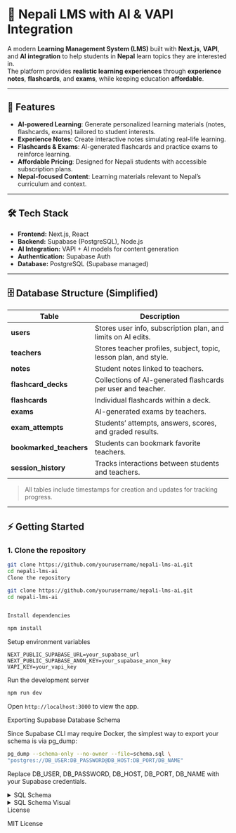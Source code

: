 # 🌟 Nepali LMS with AI & VAPI Integration

A modern **Learning Management System (LMS)** built with **Next.js**, **VAPI**, and **AI integration** to help students in **Nepal** learn topics they are interested in.  
The platform provides **realistic learning experiences** through **experience notes**, **flashcards**, and **exams**, while keeping education **affordable**.

---

## 🚀 Features

- **AI-powered Learning**: Generate personalized learning materials (notes, flashcards, exams) tailored to student interests.  
- **Experience Notes**: Create interactive notes simulating real-life learning.  
- **Flashcards & Exams**: AI-generated flashcards and practice exams to reinforce learning.  
- **Affordable Pricing**: Designed for Nepali students with accessible subscription plans.  
- **Nepal-focused Content**: Learning materials relevant to Nepal’s curriculum and context.  

---

## 🛠 Tech Stack

- **Frontend:** Next.js, React  
- **Backend:** Supabase (PostgreSQL), Node.js  
- **AI Integration:** VAPI + AI models for content generation  
- **Authentication:** Supabase Auth  
- **Database:** PostgreSQL (Supabase managed)  

---

## 🗄 Database Structure (Simplified)

| Table | Description |
|-------|-------------|
| **users** | Stores user info, subscription plan, and limits on AI edits. |
| **teachers** | Stores teacher profiles, subject, topic, lesson plan, and style. |
| **notes** | Student notes linked to teachers. |
| **flashcard_decks** | Collections of AI-generated flashcards per user and teacher. |
| **flashcards** | Individual flashcards within a deck. |
| **exams** | AI-generated exams by teachers. |
| **exam_attempts** | Students’ attempts, answers, scores, and graded results. |
| **bookmarked_teachers** | Students can bookmark favorite teachers. |
| **session_history** | Tracks interactions between students and teachers. |

> All tables include timestamps for creation and updates for tracking progress.

---

## ⚡ Getting Started

### 1. Clone the repository

```bash
git clone https://github.com/yourusername/nepali-lms-ai.git
cd nepali-lms-ai
Clone the repository

git clone https://github.com/yourusername/nepali-lms-ai.git
cd nepali-lms-ai


Install dependencies

npm install

```
Setup environment variables

```.env
NEXT_PUBLIC_SUPABASE_URL=your_supabase_url
NEXT_PUBLIC_SUPABASE_ANON_KEY=your_supabase_anon_key
VAPI_KEY=your_vapi_key
```

Run the development server

```bash
npm run dev
```

Open `http://localhost:3000`
 to view the app.

Exporting Supabase Database Schema

Since Supabase CLI may require Docker, the simplest way to export your schema is via pg_dump:

```bash
pg_dump --schema-only --no-owner --file=schema.sql \
"postgres://DB_USER:DB_PASSWORD@DB_HOST:DB_PORT/DB_NAME"
```

Replace DB_USER, DB_PASSWORD, DB_HOST, DB_PORT, DB_NAME with your Supabase credentials.

<details> <summary>SQL Schema</summary>


```sql
-- ===============================================
-- Table: users
-- Stores information about students
-- ===============================================
CREATE TABLE public.users (
    id character varying NOT NULL,
    name character varying,
    email character varying NOT NULL UNIQUE,
    plan character varying DEFAULT 'free'::character varying,
    duration double precision DEFAULT 60,
    created_at timestamp with time zone DEFAULT CURRENT_TIMESTAMP,
    updated_at timestamp with time zone DEFAULT CURRENT_TIMESTAMP,
    avatar_url text,
    remaining_instances integer NOT NULL DEFAULT 3 CHECK (remaining_instances >= 0),
    remaining_chat_instances integer,
    no_of_exams_limit integer DEFAULT 5,
    flashcard_ai_edits_limit integer DEFAULT 10,
    notes_ai_edits_limit integer DEFAULT 10,
    CONSTRAINT users_pkey PRIMARY KEY (id)
);

-- ===============================================
-- Table: teachers
-- Stores information about teachers
-- ===============================================
CREATE TABLE public.teachers (
    id uuid NOT NULL DEFAULT gen_random_uuid(),
    created_at timestamp without time zone DEFAULT now(),
    name character varying,
    subject character varying,
    topic character varying,
    style character varying,
    voice character varying,
    duration bigint,
    author character varying,
    lesson_plan text,
    CONSTRAINT teachers_pkey PRIMARY KEY (id)
);

-- ===============================================
-- Table: bookmarked_teachers
-- Stores which teachers a user has bookmarked
-- ===============================================
CREATE TABLE public.bookmarked_teachers (
    user_id text NOT NULL,
    teacher_id uuid NOT NULL,
    created_at timestamp with time zone DEFAULT now(),
    CONSTRAINT bookmarked_teachers_pkey PRIMARY KEY (user_id, teacher_id),
    CONSTRAINT bookmarked_teachers_user_id_fkey FOREIGN KEY (user_id) REFERENCES public.users(id),
    CONSTRAINT bookmarked_teachers_teacher_id_fkey FOREIGN KEY (teacher_id) REFERENCES public.teachers(id)
);

-- ===============================================
-- Table: notes
-- Stores user notes linked to teachers
-- ===============================================
CREATE TABLE public.notes (
    id uuid NOT NULL DEFAULT gen_random_uuid(),
    user_id text NOT NULL,
    teacher_id uuid NOT NULL,
    content text,
    created_at timestamp with time zone DEFAULT now(),
    updated_at timestamp with time zone DEFAULT now(),
    CONSTRAINT notes_pkey PRIMARY KEY (id),
    CONSTRAINT notes_teacher_id_fkey FOREIGN KEY (teacher_id) REFERENCES public.teachers(id),
    CONSTRAINT notes_user_id_fkey FOREIGN KEY (user_id) REFERENCES public.users(id)
);

-- ===============================================
-- Table: flashcard_decks
-- Stores collections of flashcards per user
-- ===============================================
CREATE TABLE public.flashcard_decks (
    id uuid NOT NULL DEFAULT gen_random_uuid(),
    user_id text NOT NULL,
    teacher_id uuid NOT NULL,
    title text NOT NULL,
    created_at timestamp with time zone DEFAULT now(),
    updated_at timestamp with time zone DEFAULT now(),
    CONSTRAINT flashcard_decks_pkey PRIMARY KEY (id),
    CONSTRAINT flashcard_decks_teacher_id_fkey FOREIGN KEY (teacher_id) REFERENCES public.teachers(id),
    CONSTRAINT flashcard_decks_user_id_fkey FOREIGN KEY (user_id) REFERENCES public.users(id)
);

-- ===============================================
-- Table: flashcards
-- Stores individual flashcards within a deck
-- ===============================================
CREATE TABLE public.flashcards (
    id uuid NOT NULL DEFAULT gen_random_uuid(),
    deck_id uuid NOT NULL,
    front_content text NOT NULL,
    back_content text NOT NULL,
    created_at timestamp with time zone DEFAULT now(),
    updated_at timestamp with time zone DEFAULT now(),
    CONSTRAINT flashcards_pkey PRIMARY KEY (id),
    CONSTRAINT flashcards_deck_id_fkey FOREIGN KEY (deck_id) REFERENCES public.flashcard_decks(id)
);

-- ===============================================
-- Table: exams
-- Stores AI-generated exams by teachers
-- ===============================================
CREATE TABLE public.exams (
    id uuid NOT NULL DEFAULT gen_random_uuid(),
    teacher_id uuid NOT NULL,
    title text NOT NULL,
    questions jsonb NOT NULL,
    created_at timestamp with time zone DEFAULT now(),
    CONSTRAINT exams_pkey PRIMARY KEY (id),
    CONSTRAINT exams_teacher_id_fkey FOREIGN KEY (teacher_id) REFERENCES public.teachers(id)
);

-- ===============================================
-- Table: exam_attempts
-- Stores users’ exam attempts
-- ===============================================
CREATE TABLE public.exam_attempts (
    id uuid NOT NULL DEFAULT gen_random_uuid(),
    exam_id uuid NOT NULL,
    user_id text NOT NULL,
    answers jsonb NOT NULL,
    score integer,
    started_at timestamp with time zone DEFAULT now(),
    completed_at timestamp with time zone,
    graded_answers jsonb,
    CONSTRAINT exam_attempts_pkey PRIMARY KEY (id),
    CONSTRAINT exam_attempts_user_id_fkey FOREIGN KEY (user_id) REFERENCES public.users(id),
    CONSTRAINT exam_attempts_exam_id_fkey FOREIGN KEY (exam_id) REFERENCES public.exams(id)
);

-- ===============================================
-- Table: session_history
-- Tracks student-teacher interactions
-- ===============================================
CREATE TABLE public.session_history (
    id bigint GENERATED ALWAYS AS IDENTITY NOT NULL,
    created_at timestamp with time zone NOT NULL DEFAULT now(),
    user_id character varying,
    teacher_id uuid DEFAULT gen_random_uuid(),
    summary text,
    CONSTRAINT session_history_pkey PRIMARY KEY (id),
    CONSTRAINT session_history_teacher_id_fkey FOREIGN KEY (teacher_id) REFERENCES public.teachers(id)
);

```


</details>

<details> <summary>SQL Schema Visual</summary>

<img width="1607" height="847" alt="supabase-schema-xebyebqboerrhijkpvxb (4)" src="https://github.com/user-attachments/assets/43b1fa7e-ceb8-48eb-8b72-4081e0615e38" />
</details>
License

MIT License

